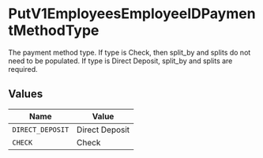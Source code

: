 # PutV1EmployeesEmployeeIDPaymentMethodType

The payment method type. If type is Check, then split_by and splits do not need to be populated. If type is Direct Deposit, split_by and splits are required.


## Values

| Name             | Value            |
| ---------------- | ---------------- |
| `DIRECT_DEPOSIT` | Direct Deposit   |
| `CHECK`          | Check            |